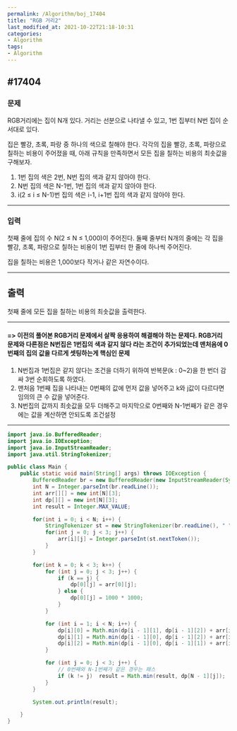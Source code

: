 ```yaml
---
permalink: /Algorithm/boj_17404
title: "RGB 거리2"
last_modified_at: 2021-10-22T21:18-10:31
categories:
- Algorithm
tags:
- Algorithm
---
```


## #17404

### 문제

RGB거리에는 집이 N개 있다. 거리는 선분으로 나타낼 수 있고, 1번 집부터 N번 집이 순서대로 있다.

집은 빨강, 초록, 파랑 중 하나의 색으로 칠해야 한다. 각각의 집을 빨강, 초록, 파랑으로 칠하는 비용이 주어졌을 때, 아래 규칙을 만족하면서 모든 집을 칠하는 비용의 최솟값을 구해보자.

1. 1번 집의 색은 2번, N번 집의 색과 같지 않아야 한다.
2. N번 집의 색은 N-1번, 1번 집의 색과 같지 않아야 한다.
3. i(2 ≤ i ≤ N-1)번 집의 색은 i-1, i+1번 집의 색과 같지 않아야 한다.

---

### 입력

첫째 줄에 집의 수 N(2 ≤ N ≤ 1,000)이 주어진다. 둘째 줄부터 N개의 줄에는 각 집을 빨강, 초록, 파랑으로 칠하는 비용이 1번 집부터 한 줄에 하나씩 주어진다.  

집을 칠하는 비용은 1,000보다 작거나 같은 자연수이다.

---

## 출력

첫째 줄에 모든 집을 칠하는 비용의 최솟값을 출력한다.

---

#### => 이전의 풀어본 RGB거리 문제에서 살짝 응용하여 해결해야 하는 문제다. RGB거리 문제와 다른점은 N번집은 1번집의 색과 같지 않다 라는 조건이 추가되었는데 맨처음에 0번째의 집의 값을 다르게 셋팅하는게 핵심인 문제 

1. N번집과 1번집은 같지 않다는 조건을 더하기 위하여 반복문(k : 0~2)을 한 번더 감싸 3번 순회하도록 하였다.
2. 맨처음 1번째 집을 나타내는 0번째의 값에 먼저 값을 넣어주고 k와 j값이 다르다면 임의의 큰 수 값을 넣어준다.
3. N번집의 값까지 최솟값을 모두 더해주고 마지막으로 0번째와 N-1번째가 같은 경우에는 값을 계산하면 안되도록 조건설정 

---

```java
import java.io.BufferedReader;
import java.io.IOException;
import java.io.InputStreamReader;
import java.util.StringTokenizer;

public class Main {
    public static void main(String[] args) throws IOException {
        BufferedReader br = new BufferedReader(new InputStreamReader(System.in));
        int N = Integer.parseInt(br.readLine());
        int arr[][] = new int[N][3];
        int dp[][] = new int[N][3];
        int result = Integer.MAX_VALUE;

        for(int i = 0; i < N; i++) {
            StringTokenizer st = new StringTokenizer(br.readLine(), " ");
            for(int j = 0; j < 3; j++) {
                arr[i][j] = Integer.parseInt(st.nextToken());
            }
        }

        for(int k = 0; k < 3; k++) {
            for (int j = 0; j < 3; j++) {
                if (k == j) {
                    dp[0][j] = arr[0][j];
                } else {
                    dp[0][j] = 1000 * 1000;
                }
            }

            for (int i = 1; i < N; i++) {
                dp[i][0] = Math.min(dp[i - 1][1], dp[i - 1][2]) + arr[i][0];
                dp[i][1] = Math.min(dp[i - 1][0], dp[i - 1][2]) + arr[i][1];
                dp[i][2] = Math.min(dp[i - 1][0], dp[i - 1][1]) + arr[i][2];
            }

            for (int j = 0; j < 3; j++) {
                // 0번째와 N-1번째가 같은 경우는 패스
                if (k != j)  result = Math.min(result, dp[N - 1][j]);
            }
        }

        System.out.println(result);

    }
}
```
